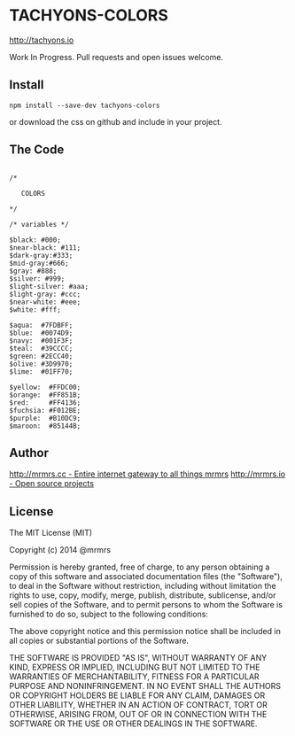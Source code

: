 # TACHYONS-COLORS

http://tachyons.io

Work In Progress. Pull requests and open issues welcome.

## Install
```
npm install --save-dev tachyons-colors
```
or download the css on github and include in your project.

## The Code
```

/*

   COLORS

*/

/* variables */

$black: #000;
$near-black: #111;
$dark-gray:#333;
$mid-gray:#666;
$gray: #888;
$silver: #999;
$light-silver: #aaa;
$light-gray: #ccc;
$near-white: #eee;
$white: #fff;

$aqua:  #7FDBFF;
$blue:  #0074D9;
$navy:  #001F3F;
$teal:  #39CCCC;
$green: #2ECC40;
$olive: #3D9970;
$lime:  #01FF70;

$yellow:  #FFDC00;
$orange:  #FF851B;
$red:     #FF4136;
$fuchsia: #F012BE;
$purple:  #B10DC9;
$maroon:  #85144B;
```

## Author

[http://mrmrs.cc - Entire internet gateway to all things mrmrs](http://mrmrs.cc)
[http://mrmrs.io - Open source projects](http://mrmrs.io)

## License

The MIT License (MIT)

Copyright (c) 2014 @mrmrs

Permission is hereby granted, free of charge, to any person obtaining a copy
of this software and associated documentation files (the "Software"), to deal
in the Software without restriction, including without limitation the rights
to use, copy, modify, merge, publish, distribute, sublicense, and/or sell
copies of the Software, and to permit persons to whom the Software is
furnished to do so, subject to the following conditions:

The above copyright notice and this permission notice shall be included in
all copies or substantial portions of the Software.

THE SOFTWARE IS PROVIDED "AS IS", WITHOUT WARRANTY OF ANY KIND, EXPRESS OR
IMPLIED, INCLUDING BUT NOT LIMITED TO THE WARRANTIES OF MERCHANTABILITY,
FITNESS FOR A PARTICULAR PURPOSE AND NONINFRINGEMENT. IN NO EVENT SHALL THE
AUTHORS OR COPYRIGHT HOLDERS BE LIABLE FOR ANY CLAIM, DAMAGES OR OTHER
LIABILITY, WHETHER IN AN ACTION OF CONTRACT, TORT OR OTHERWISE, ARISING FROM,
OUT OF OR IN CONNECTION WITH THE SOFTWARE OR THE USE OR OTHER DEALINGS IN
THE SOFTWARE.

